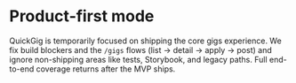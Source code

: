 # Product-first mode

QuickGig is temporarily focused on shipping the core gigs experience. We fix build blockers and the `/gigs` flows (list → detail → apply → post) and ignore non-shipping areas like tests, Storybook, and legacy paths. Full end-to-end coverage returns after the MVP ships.
